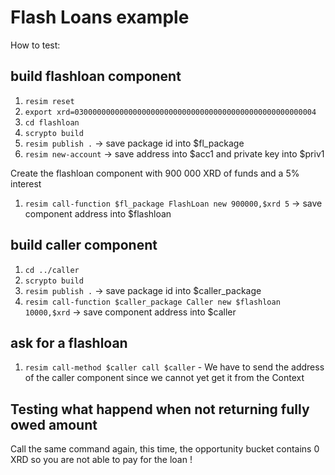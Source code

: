 # Flash Loans example

How to test:

## build flashloan component

1. `resim reset`
1. `export xrd=030000000000000000000000000000000000000000000000000004`
1. `cd flashloan`
1. `scrypto build`
1. `resim publish .` -> save package id into $fl_package
1. `resim new-account` -> save address into $acc1 and private key into $priv1

Create the flashloan component with 900 000 XRD of funds and a 5% interest
1. `resim call-function $fl_package FlashLoan new 900000,$xrd 5` -> save component address into $flashloan

## build caller component

1. `cd ../caller`
1. `scrypto build`
1. `resim publish .` -> save package id into $caller_package
1. `resim call-function $caller_package Caller new $flashloan 10000,$xrd` -> save component address into $caller

## ask for a flashloan
1. `resim call-method $caller call $caller` - We have to send the address of the caller component since we cannot yet get it from the Context

## Testing what happend when not returning fully owed amount
Call the same command again, this time, the opportunity bucket contains 0 XRD so you are not able to pay for the loan !

